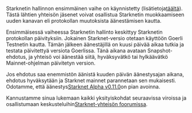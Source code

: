 Starknetin hallinnon ensimmäinen vaihe on käynnistetty (lisätietoja[täältä](https://www.starknet.io/en/posts/governance/starknets-governance-first-phase)). Tästä lähtien yhteisön jäsenet voivat osallistua Starknetin muokkaamiseen uuden kanavan eli protokollan muutoksista äänestämisen kautta.

Ensimmäisessä vaiheessa Starknetin hallinto keskittyy Starknetin protokollan päivityksiin. Jokainen Starknet-versio otetaan käyttöön Goerli Testnetin kautta. Tämän jälkeen äänestäjillä on kuusi päivää aikaa tutkia ja testata päivitettyä versiota Goerlissa. Tänä aikana avataan Snapshot-ehdotus, ja yhteisö voi äänestää siitä, hyväksyvätkö tai hylkäävätkö Mainnet-ohjelman päivitetyn version.

Jos ehdotus saa enemmistön äänistä kuuden päivän äänestysajan aikana, ehdotus hyväksytään ja Starknet mainnet parannetaan sen mukaisesti. Odotamme, että äänestys[Starknet Alpha v0.11.0](https://docs.starknet.io/documentation/starknet_versions/upcoming_versions/#what_to_expect)on pian avoinna.

Kannustamme sinua lukemaan kaikki yksityiskohdat seuraavissa viroissa ja osallistumaan keskusteluihin[Starknet-yhteisön foorumissa](https://community.starknet.io/).
